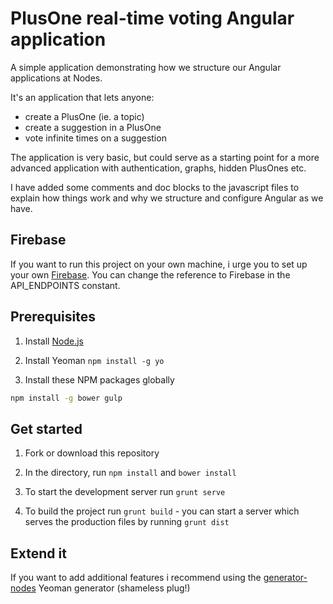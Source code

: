 # PlusOne real-time voting Angular application
 
A simple application demonstrating how we structure our Angular applications at Nodes.
 
 It's an application that lets anyone:
 - create a PlusOne (ie. a topic)
 - create a suggestion in a PlusOne
 - vote infinite times on a suggestion
 
The application is very basic, but could serve as a starting point for a more advanced application with authentication, graphs, hidden PlusOnes etc.

I have added some comments and doc blocks to the javascript files to explain how things work and why we structure and configure Angular as we have.

## Firebase

If you want to run this project on your own machine, i urge you to set up your own [Firebase](https://firebase.io). You can change the reference to Firebase in the API_ENDPOINTS constant.

## Prerequisites

1. Install [Node.js](http://nodejs.org)

2. Install Yeoman `npm install -g yo`

3. Install these NPM packages globally

```bash
npm install -g bower gulp
```

## Get started

1. Fork or download this repository

2. In the directory, run `npm install` and `bower install`

3. To start the development server run `grunt serve`

4. To build the project run `grunt build` - you can start a server which serves the production files by running `grunt dist`

## Extend it

If you want to add additional features i recommend using the [generator-nodes](https://www.npmjs.com/package/generator-nodes) Yeoman generator (shameless plug!)